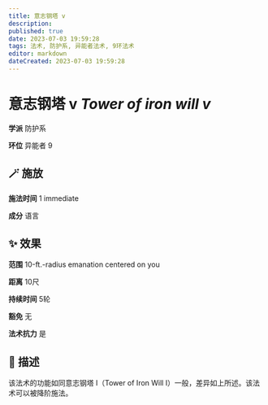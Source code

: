 ```yaml
---
title: 意志钢塔 v
description: 
published: true
date: 2023-07-03 19:59:28
tags: 法术, 防护系, 异能者法术, 9环法术
editor: markdown
dateCreated: 2023-07-03 19:59:28
---
```


# **意志钢塔 v** *Tower of iron will v*

**学派** 防护系 

**环位** 异能者 9

## 🪄 施放

**施法时间** 1 immediate

**成分** 语言

## ✨ 效果  

**范围** 10-ft.-radius emanation centered on you

**距离** 10尺  

**持续时间** 5轮 

**豁免** 无

**法术抗力** 是

## 📖 描述

该法术的功能如同意志钢塔 I（Tower of Iron Will I）一般，差异如上所述。该法术可以被降阶施法。
    